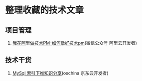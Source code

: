 # 整理收藏的技术文章

## 项目管理
1. [我在阿里做技术PM-如何做好技术pm](https://mp.weixin.qq.com/s/Mur302t7-8444vaxLLUKgA)(微信公众号 阿里云开发者)

## 技术干货
1. [MySql 索引下推知识分享](https://my.oschina.net/u/4090830/blog/5613584)(oschina 京东云开发者)
